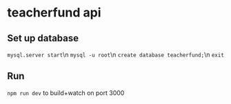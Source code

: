 # teacherfund api

## Set up database
`mysql.server start`\n
`mysql -u root`\n
`create database teacherfund;`\n
`exit`

## Run
`npm run dev` to build+watch on port 3000
